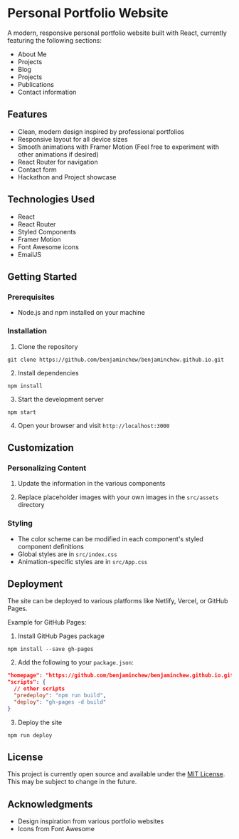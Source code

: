 # Personal Portfolio Website

A modern, responsive personal portfolio website built with React, currently featuring the following sections:
- About Me
- Projects
- Blog
- Projects
- Publications
- Contact information

## Features

- Clean, modern design inspired by professional portfolios
- Responsive layout for all device sizes
- Smooth animations with Framer Motion (Feel free to experiment with other animations if desired)
- React Router for navigation
- Contact form
- Hackathon and Project showcase

## Technologies Used

- React
- React Router
- Styled Components
- Framer Motion
- Font Awesome icons
- EmailJS

## Getting Started

### Prerequisites

- Node.js and npm installed on your machine

### Installation

1. Clone the repository
```
git clone https://github.com/benjaminchew/benjaminchew.github.io.git
```

2. Install dependencies
```
npm install
```

3. Start the development server
```
npm start
```

4. Open your browser and visit `http://localhost:3000`

## Customization

### Personalizing Content

1. Update the information in the various components

2. Replace placeholder images with your own images in the `src/assets` directory

### Styling

- The color scheme can be modified in each component's styled component definitions
- Global styles are in `src/index.css`
- Animation-specific styles are in `src/App.css`

## Deployment

The site can be deployed to various platforms like Netlify, Vercel, or GitHub Pages.

Example for GitHub Pages:

1. Install GitHub Pages package
```
npm install --save gh-pages
```

2. Add the following to your `package.json`:
```json
"homepage": "https://github.com/benjaminchew/benjaminchew.github.io.git",
"scripts": {
  // other scripts
  "predeploy": "npm run build",
  "deploy": "gh-pages -d build"
}
```

3. Deploy the site
```
npm run deploy
```

## License

This project is currently open source and available under the [MIT License](LICENSE). This may be subject to change in the future.

## Acknowledgments

- Design inspiration from various portfolio websites
- Icons from Font Awesome
